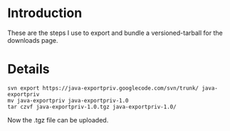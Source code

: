 # Introduction #
These are the steps I use to export and bundle a versioned-tarball for the downloads page.

# Details #
```
svn export https://java-exportpriv.googlecode.com/svn/trunk/ java-exportpriv
mv java-exportpriv java-exportpriv-1.0
tar czvf java-exportpriv-1.0.tgz java-exportpriv-1.0/
```

Now the .tgz file can be uploaded.